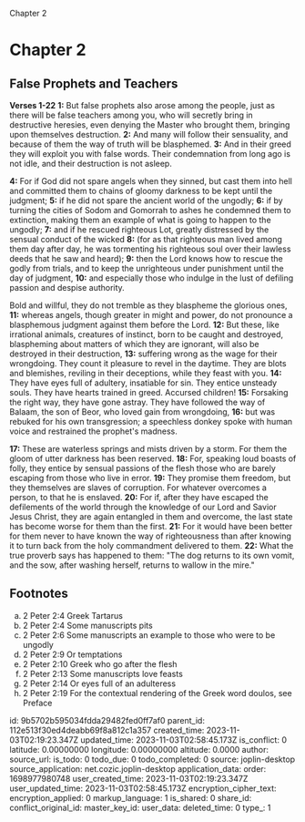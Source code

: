Chapter 2

# Chapter 2

## False Prophets and Teachers

**Verses 1-22**
**1:** But false prophets also arose among the people, just as there will be false teachers among you, who will secretly bring in destructive heresies, even denying the Master who brought them, bringing upon themselves destruction.
**2:** And many will follow their sensuality, and because of them the way of truth will be blasphemed.
**3:** And in their greed they will exploit you with false words. Their condemnation from long ago is not idle, and their destruction is not asleep.

**4:** For if God did not spare angels when they sinned, but cast them into hell and committed them to chains of gloomy darkness to be kept until the judgment;
**5:** if he did not spare the ancient world of the ungodly;
**6:** if by turning the cities of Sodom and Gomorrah to ashes he condemned them to extinction, making them an example of what is going to happen to the ungodly;
**7:** and if he rescued righteous Lot, greatly distressed by the sensual conduct of the wicked
**8:** (for as that righteous man lived among them day after day, he was tormenting his righteous soul over their lawless deeds that he saw and heard);
**9:** then the Lord knows how to rescue the godly from trials, and to keep the unrighteous under punishment until the day of judgment,
**10:** and especially those who indulge in the lust of defiling passion and despise authority.

Bold and willful, they do not tremble as they blaspheme the glorious ones,
**11:** whereas angels, though greater in might and power, do not pronounce a blasphemous judgment against them before the Lord.
**12:** But these, like irrational animals, creatures of instinct, born to be caught and destroyed, blaspheming about matters of which they are ignorant, will also be destroyed in their destruction,
**13:** suffering wrong as the wage for their wrongdoing. They count it pleasure to revel in the daytime. They are blots and blemishes, reviling in their deceptions, while they feast with you.
**14:** They have eyes full of adultery, insatiable for sin. They entice unsteady souls. They have hearts trained in greed. Accursed children!
**15:** Forsaking the right way, they have gone astray. They have followed the way of Balaam, the son of Beor, who loved gain from wrongdoing,
**16:** but was rebuked for his own transgression; a speechless donkey spoke with human voice and restrained the prophet's madness.

**17:** These are waterless springs and mists driven by a storm. For them the gloom of utter darkness has been reserved.
**18:** For, speaking loud boasts of folly, they entice by sensual passions of the flesh those who are barely escaping from those who live in error.
**19:** They promise them freedom, but they themselves are slaves of corruption. For whatever overcomes a person, to that he is enslaved.
**20:** For if, after they have escaped the defilements of the world through the knowledge of our Lord and Savior Jesus Christ, they are again entangled in them and overcome, the last state has become worse for them than the first.
**21:** For it would have been better for them never to have known the way of righteousness than after knowing it to turn back from the holy commandment delivered to them.
**22:** What the true proverb says has happened to them: "The dog returns to its own vomit, and the sow, after washing herself, returns to wallow in the mire."

## Footnotes

<ol type='a'>
	<li>2 Peter 2:4 Greek Tartarus</li>
	<li>2 Peter 2:4 Some manuscripts pits</li>
	<li>2 Peter 2:6 Some manuscripts an example to those who were to be ungodly</li>
	<li>2 Peter 2:9 Or temptations</li>
	<li>2 Peter 2:10 Greek who go after the flesh</li>
	<li>2 Peter 2:13 Some manuscripts love feasts</li>
	<li>2 Peter 2:14 Or eyes full of an adulteress</li>
	<li>2 Peter 2:19 For the contextual rendering of the Greek word doulos, see Preface</li>
</ol>


id: 9b5702b595034fdda29482fed0ff7af0
parent_id: 112e513f30ed4deabb69f8a812c1a357
created_time: 2023-11-03T02:19:23.347Z
updated_time: 2023-11-03T02:58:45.173Z
is_conflict: 0
latitude: 0.00000000
longitude: 0.00000000
altitude: 0.0000
author: 
source_url: 
is_todo: 0
todo_due: 0
todo_completed: 0
source: joplin-desktop
source_application: net.cozic.joplin-desktop
application_data: 
order: 1698977980748
user_created_time: 2023-11-03T02:19:23.347Z
user_updated_time: 2023-11-03T02:58:45.173Z
encryption_cipher_text: 
encryption_applied: 0
markup_language: 1
is_shared: 0
share_id: 
conflict_original_id: 
master_key_id: 
user_data: 
deleted_time: 0
type_: 1